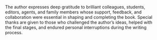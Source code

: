 The author expresses deep gratitude to brilliant colleagues, students, editors, agents, and family members whose support, feedback, and collaboration were essential in shaping and completing the book. Special thanks are given to those who challenged the author’s ideas, helped with the final stages, and endured personal interruptions during the writing process.
